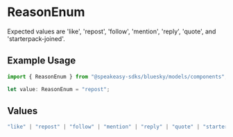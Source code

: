 # ReasonEnum

Expected values are 'like', 'repost', 'follow', 'mention', 'reply', 'quote', and 'starterpack-joined'.

## Example Usage

```typescript
import { ReasonEnum } from "@speakeasy-sdks/bluesky/models/components";

let value: ReasonEnum = "repost";
```

## Values

```typescript
"like" | "repost" | "follow" | "mention" | "reply" | "quote" | "starterpack-joined"
```